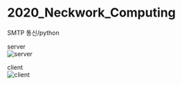 # 2020_Neckwork_Computing

SMTP 통신/python


server  
![server](https://user-images.githubusercontent.com/48897085/133386779-3ea0d9d8-babb-45e0-a198-28a31426ab12.png)

client  
![client](https://user-images.githubusercontent.com/48897085/133386797-7e6fc875-3548-4101-b8ea-b0c5ebaaa718.png)
